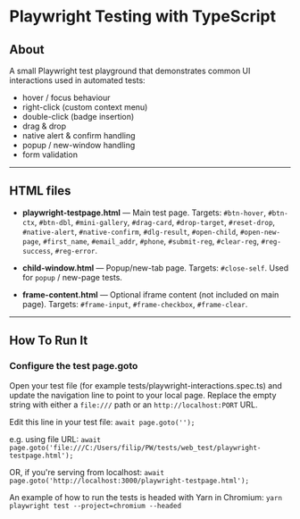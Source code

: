 # Playwright Testing with TypeScript

## About

A small Playwright test playground that demonstrates common UI interactions used in automated tests:
- hover / focus behaviour
- right-click (custom context menu)
- double-click (badge insertion)
- drag & drop
- native alert & confirm handling
- popup / new-window handling
- form validation

---

## HTML files

- **playwright-testpage.html** — Main test page. Targets: 
  `#btn-hover`, `#btn-ctx`, `#btn-dbl`, `#mini-gallery`, `#drag-card`, `#drop-target`, `#reset-drop`, `#native-alert`, `#native-confirm`, `#dlg-result`, `#open-child`, `#open-new-page`, `#first_name`, `#email_addr`, `#phone`, `#submit-reg`, `#clear-reg`, `#reg-success`, `#reg-error`.

- **child-window.html** — Popup/new-tab page. Targets:
  `#close-self`. Used for `popup` / new-page tests.

- **frame-content.html** — Optional iframe content (not included on main page). Targets:
  `#frame-input`, `#frame-checkbox`, `#frame-clear`.

---

## How To Run It

### Configure the test page.goto
Open your test file (for example tests/playwright-interactions.spec.ts) and update the navigation line to point to your local page. Replace the empty string with either a `file:///` path or an `http://localhost:PORT` URL.

Edit this line in your test file:
`await page.goto('');` 

e.g. using file URL:
`await page.goto('file:///C:/Users/filip/PW/tests/web_test/playwright-testpage.html');`

OR, if you're serving from localhost:
`await page.goto('http://localhost:3000/playwright-testpage.html');`

An example of how to run the tests is headed with Yarn in Chromium:
`yarn playwright test --project=chromium --headed`
